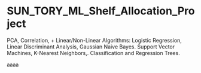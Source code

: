 # SUN_TORY_ML_Shelf_Allocation_Project
PCA, Correlation, + Linear/Non-Linear Algorithms: Logistic Regression, Linear Discriminant Analysis, Gaussian Naive Bayes. Support Vector Machines, K-Nearest Neighbors,. Classification and Regression Trees.

aaaa
